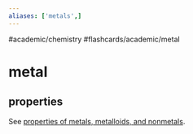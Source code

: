 ```yaml
---
aliases: ['metals',]
---
```


#academic/chemistry #flashcards/academic/metal

# metal

## properties

See [properties of metals, metalloids, and nonmetals](properties%20of%20metals,%20metalloids,%20and%20nonmetals.md).
